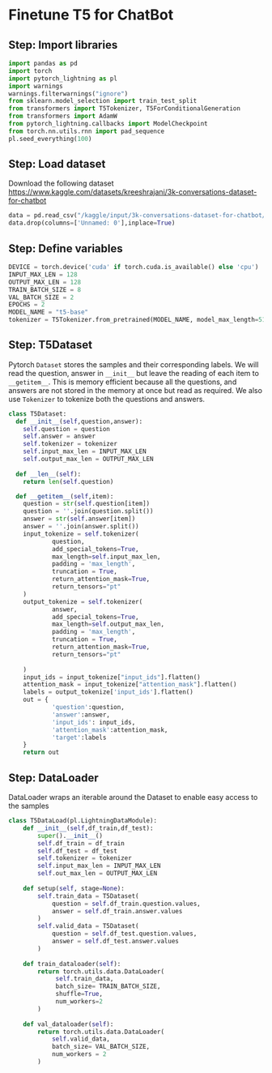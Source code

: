 # Finetune T5 for ChatBot

## Step: Import libraries
```python
import pandas as pd
import torch
import pytorch_lightning as pl
import warnings
warnings.filterwarnings("ignore")
from sklearn.model_selection import train_test_split
from transformers import T5Tokenizer, T5ForConditionalGeneration  
from transformers import AdamW
from pytorch_lightning.callbacks import ModelCheckpoint
from torch.nn.utils.rnn import pad_sequence
pl.seed_everything(100)
```

## Step: Load dataset
Download the following dataset https://www.kaggle.com/datasets/kreeshrajani/3k-conversations-dataset-for-chatbot

```python
data = pd.read_csv("/kaggle/input/3k-conversations-dataset-for-chatbot/Conversation.csv")
data.drop(columns=['Unnamed: 0'],inplace=True)
```

## Step: Define variables
```python
DEVICE = torch.device('cuda' if torch.cuda.is_available() else 'cpu')
INPUT_MAX_LEN = 128 
OUTPUT_MAX_LEN = 128 
TRAIN_BATCH_SIZE = 8 
VAL_BATCH_SIZE = 2
EPOCHS = 2
MODEL_NAME = "t5-base"
tokenizer = T5Tokenizer.from_pretrained(MODEL_NAME, model_max_length=512)
```

## Step: T5Dataset

Pytorch `Dataset` stores the samples and their corresponding labels. We will read the question, answer in `__init__` but leave the reading of each item to `__getitem__`. This is memory efficient because all the questions, and answers are not stored in the memory at once but read as required. We also use `Tokenizer` to tokenize both the questions and answers.

```python
class T5Dataset:
  def __init__(self,question,answer):   
    self.question = question
    self.answer = answer
    self.tokenizer = tokenizer
    self.input_max_len = INPUT_MAX_LEN
    self.output_max_len = OUTPUT_MAX_LEN
  
  def __len__(self):
    return len(self.question)

  def __getitem__(self,item):
    question = str(self.question[item])
    question = ''.join(question.split())
    answer = str(self.answer[item])
    answer = ''.join(answer.split())
    input_tokenize = self.tokenizer(      
            question,
            add_special_tokens=True,
            max_length=self.input_max_len,
            padding = 'max_length',
            truncation = True,
            return_attention_mask=True,
            return_tensors="pt"
    )
    output_tokenize = self.tokenizer(
            answer,
            add_special_tokens=True,
            max_length=self.output_max_len,
            padding = 'max_length',
            truncation = True,
            return_attention_mask=True,
            return_tensors="pt"
            
    )
    input_ids = input_tokenize["input_ids"].flatten()
    attention_mask = input_tokenize["attention_mask"].flatten()
    labels = output_tokenize['input_ids'].flatten()
    out = {
            'question':question,      
            'answer':answer,
            'input_ids': input_ids,
            'attention_mask':attention_mask,
            'target':labels
    } 
    return out    
```

## Step: DataLoader

DataLoader wraps an iterable around the Dataset to enable easy access to the samples

```python
class T5DataLoad(pl.LightningDataModule):
    def __init__(self,df_train,df_test):
        super().__init__()
        self.df_train = df_train
        self.df_test = df_test
        self.tokenizer = tokenizer
        self.input_max_len = INPUT_MAX_LEN
        self.out_max_len = OUTPUT_MAX_LEN
    
    def setup(self, stage=None):
        self.train_data = T5Dataset(
            question = self.df_train.question.values,
            answer = self.df_train.answer.values
        )
        self.valid_data = T5Dataset(
            question = self.df_test.question.values,
            answer = self.df_test.answer.values
        )
        
    def train_dataloader(self):
        return torch.utils.data.DataLoader(
             self.train_data,
             batch_size= TRAIN_BATCH_SIZE,
             shuffle=True, 
             num_workers=2
        )
    
    def val_dataloader(self):
        return torch.utils.data.DataLoader(
            self.valid_data,
            batch_size= VAL_BATCH_SIZE,
            num_workers = 2
        )
```
